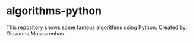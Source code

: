 # algorithms-python
This repository shows some famous algorithms using Python.
Created by: Giovanna Mascarenhas.
